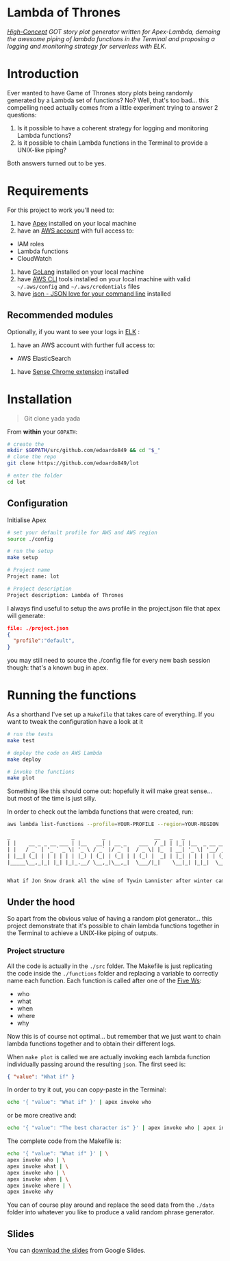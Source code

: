 Lambda of Thrones
=====

*[High-Concept](https://en.wikipedia.org/wiki/High-concept) GOT story plot generator written for Apex-Lambda, demoing the awesome piping of lambda functions in the Terminal and proposing a logging and monitoring strategy for serverless with ELK.*

# Introduction
Ever wanted to have Game of Thrones story plots being randomly generated by a Lambda set of functions? No? Well, that's too bad... this compelling need actually comes from a little experiment trying to answer 2 questions:

1. Is it possible to have a coherent strategy for logging and monitoring Lambda functions?
1. Is it possible to chain Lambda functions in the Terminal to provide a UNIX-like piping?

Both answers turned out to be yes.

# Requirements
For this project to work you'll need to:
1. have [Apex](http://apex.run/) installed on your local machine
1. have an [AWS account](https://console.aws.amazon.com) with full access to:
  - IAM roles
  - Lambda functions
  - CloudWatch
1. have [GoLang](https://golang.org/doc/install) installed on your local machine
1. have [AWS CLI](https://aws.amazon.com/cli/) tools installed on your local machine with valid `~/.aws/config` and `~/.aws/credentials` files
1. have [json - JSON love for your command line](http://trentm.com/json/#INSTALL-PROJECT-BUGS) installed

## Recommended modules
Optionally, if you want to see your logs in [ELK](https://www.elastic.co/products) :

1. have an AWS account with further full access to:
  - AWS ElasticSearch
1. have [Sense Chrome extension](https://chrome.google.com/webstore/detail/sense-beta/lhjgkmllcaadmopgmanpapmpjgmfcfig?hl=en) installed

# Installation
> Git clone yada yada

From **within** your `GOPATH`:
```bash
# create the
mkdir $GOPATH/src/github.com/edoardo849 && cd "$_"
# clone the repo
git clone https://github.com/edoardo849/lot

# enter the folder
cd lot
```

## Configuration
Initialise Apex
```bash
# set your default profile for AWS and AWS region
source ./config

# run the setup
make setup

# Project name
Project name: lot

# Project description
Project description: Lambda of Thrones
```

I always find useful to setup the aws profile in the project.json file that apex will generate:

```json
file: ./project.json
{
  "profile":"default",
}
```

you may still need to source the ./config file for every new bash session though: that's a known bug in apex.

# Running the functions

As a shorthand I've set up a `Makefile` that takes care of everything. If you want to tweak the configuration have a look at it

```bash
# run the tests
make test

# deploy the code on AWS Lambda
make deploy

# invoke the functions
make plot
```

Something like this should come out: hopefully it will make great sense... but most of the time is just silly.

In order to check out the lambda functions that were created, run:
```bash
aws lambda list-functions --profile=YOUR-PROFILE --region=YOUR-REGION
```

```txt
_                    _         _                __   _   _
| |    __ _ _ __ ___ | |__   __| | __ _    ___  / _| | |_| |__  _ __ ___  _ __   ___  ___
| |   / _` | '_ ` _ \| '_ \ / _` |/ _` |  / _ \| |_  | __| '_ \| '__/ _ \| '_ \ / _ \/ __|
| |__| (_| | | | | | | |_) | (_| | (_| | | (_) |  _| | |_| | | | | | (_) | | | |  __/\__ \
|_____\__,_|_| |_| |_|_.__/ \__,_|\__,_|  \___/|_|    \__|_| |_|_|  \___/|_| |_|\___||___/


What if Jon Snow drank all the wine of Tywin Lannister after winter came in the Eyre because when dead men come hunting... you think it matters who sits on the iron throne?

```

## Under the hood
So apart from the obvious value of having a random plot generator... this project demonstrate that it's possible to chain lambda functions together in the Terminal to achieve a UNIX-like piping of outputs.

### Project structure
All the code is actually in the `./src` folder. The Makefile is just replicating the code inside the `./functions` folder and replacing a variable to correctly name each function. Each function is called after one of the [Five Ws](https://en.wikipedia.org/wiki/Five_Ws):
- who  
- what
- when
- where
- why

Now this is of course not optimal... but remember that we just want to chain lambda functions together and to obtain their different logs.

When `make plot` is called we are actually invoking each lambda function individually passing around the resulting `json`. The first seed is:
```json
{ "value": "What if" }
```

In order to try it out, you can copy-paste in the Terminal:
```bash
echo '{ "value": "What if" }' | apex invoke who
```

or be more creative and:
```bash
echo '{ "value": "The best character is" }' | apex invoke who | apex invoke why

```

The complete code from the Makefile is:
```bash
echo '{ "value": "What if" }' | \
apex invoke who | \
apex invoke what | \
apex invoke who | \
apex invoke when | \
apex invoke where | \
apex invoke why
```

You can of course play around and replace the seed data from the `./data` folder into whatever you like to produce a valid random phrase generator.

## Slides
You can [download the slides](https://docs.google.com/presentation/d/1LH_ov8Jy0hyeudvKbeqUJj8kxN6YH_7ya3uEQOvMesY/edit?usp=sharing) from Google Slides.

